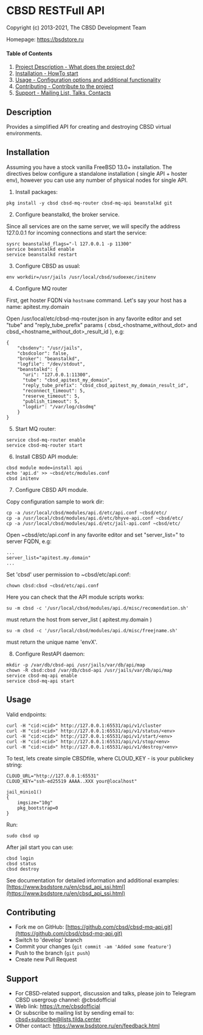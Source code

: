 # CBSD RESTFull API

Copyright (c) 2013-2021, The CBSD Development Team

Homepage: https://bsdstore.ru

#### Table of Contents

1. [Project Description - What does the project do?](#description)
2. [Installation - HowTo start](#installation)
3. [Usage - Configuration options and additional functionality](#usage)
4. [Contributing - Contribute to the project](#contributing)
5. [Support - Mailing List, Talks, Contacts](#support)


## Description

Provides a simplified API for creating and destroying CBSD virtual environments.

## Installation

Assuming you have a stock vanilla FreeBSD 13.0+ installation.
The directives below configure a standalone installation ( single API + hoster env),
however you can use any number of physical nodes for single API.

1) Install packages:
```
pkg install -y cbsd cbsd-mq-router cbsd-mq-api beanstalkd git
```

2) Configure beanstalkd, the broker service.

  Since all services are on the same server, we will specify the address 127.0.0.1 
  for incoming connections and start the service:
```
sysrc beanstalkd_flags="-l 127.0.0.1 -p 11300"
service beanstalkd enable
service beanstalkd restart
```

3) Configure CBSD as usual:
```
env workdir=/usr/jails /usr/local/cbsd/sudoexec/initenv
```

4) Configure MQ router

First, get hoster FQDN via `hostname` command.
Let's say your host has a name: apitest.my.domain

Open /usr/local/etc/cbsd-mq-router.json in any favorite editor and set
"tube" and "reply_tube_prefix" params ( cbsd_<hostname_without_dot> and cbsd_<hostname_without_dot>_result_id ), e.g:

```
{
    "cbsdenv": "/usr/jails",
    "cbsdcolor": false,
    "broker": "beanstalkd",
    "logfile": "/dev/stdout",
    "beanstalkd": {
      "uri": "127.0.0.1:11300",
      "tube": "cbsd_apitest_my_domain",
      "reply_tube_prefix": "cbsd_cbsd_apitest_my_domain_result_id",
      "reconnect_timeout": 5,
      "reserve_timeout": 5,
      "publish_timeout": 5,
      "logdir": "/var/log/cbsdmq"
    }
}
```

5) Start MQ router:
```
service cbsd-mq-router enable
service cbsd-mq-router start
```

6) Install CBSD API module:
```
cbsd module mode=install api
echo 'api.d' >> ~cbsd/etc/modules.conf
cbsd initenv
```

7) Configure CBSD API module.

Copy configuration sample to work dir:
```
cp -a /usr/local/cbsd/modules/api.d/etc/api.conf ~cbsd/etc/
cp -a /usr/local/cbsd/modules/api.d/etc/bhyve-api.conf ~cbsd/etc/
cp -a /usr/local/cbsd/modules/api.d/etc/jail-api.conf ~cbsd/etc/
```

Open ~cbsd/etc/api.conf in any favorite editor and set "server_list=" to server FQDN, e.g:
```
...
server_list="apitest.my.domain"
...
```

Set 'cbsd' user permission to ~cbsd/etc/api.conf:
```
chown cbsd:cbsd ~cbsd/etc/api.conf
```

Here you can check that the API module scripts works:
```
su -m cbsd -c '/usr/local/cbsd/modules/api.d/misc/recomendation.sh'
```
must return the host from server_list ( apitest.my.domain )

```
su -m cbsd -c '/usr/local/cbsd/modules/api.d/misc/freejname.sh'
```
must return the unique name 'envX'.

8) Configure RestAPI daemon:
```
mkdir -p /var/db/cbsd-api /usr/jails/var/db/api/map
chown -R cbsd:cbsd /var/db/cbsd-api /usr/jails/var/db/api/map
service cbsd-mq-api enable
service cbsd-mq-api start
```

## Usage

Valid endpoints:

```
curl -H "cid:<cid>" http://127.0.0.1:65531/api/v1/cluster
curl -H "cid:<cid>" http://127.0.0.1:65531/api/v1/status/<env>
curl -H "cid:<cid>" http://127.0.0.1:65531/api/v1/start/<env>
curl -H "cid:<cid>" http://127.0.0.1:65531/api/v1/stop/<env>
curl -H "cid:<cid>" http://127.0.0.1:65531/api/v1/destroy/<env>
```

To test, lets create simple CBSDfile, where CLOUD_KEY - is your publickey string:
```
CLOUD_URL="http://127.0.0.1:65531"
CLOUD_KEY="ssh-ed25519 AAAA..XXX your@localhost"

jail_minio1()
{
	imgsize="10g"
	pkg_bootstrap=0
}
```

Run:
```
sudo cbsd up
```

After jail start you can use:
```
cbsd login
cbsd status
cbsd destroy
```

See documentation for detailed information and additional examples: [https://www.bsdstore.ru/en/cbsd_api_ssi.html](https://www.bsdstore.ru/en/cbsd_api_ssi.html)

## Contributing

* Fork me on GitHub: [https://github.com/cbsd/cbsd-mq-api.git](https://github.com/cbsd/cbsd-mq-api.git)
* Switch to 'develop' branch
* Commit your changes (`git commit -am 'Added some feature'`)
* Push to the branch (`git push`)
* Create new Pull Request

## Support

* For CBSD-related support, discussion and talks, please join to Telegram CBSD usergroup channel: @cbsdofficial
* Web link: https://t.me/cbsdofficial
* Or subscribe to mailing list by sending email to: cbsd+subscribe@lists.tilda.center
* Other contact: https://www.bsdstore.ru/en/feedback.html

